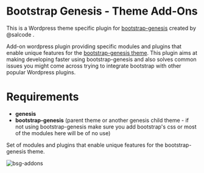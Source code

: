 # Bootstrap Genesis - Theme Add-Ons
This is a Wordpress theme specific plugin for [bootstrap-genesis](https://github.com/salcode/bootstrap-genesis) created by @salcode .

Add-on wordpress plugin providing specific modules and plugins that enable unique features for the [bootstrap-genesis theme](https://github.com/salcode/bootstrap-genesis). This plugin aims at making developing faster using bootstrap-genesis and also solves common issues you might come across trying to integrate bootstrap with other popular Wordpress plugins.

# Requirements
 - **genesis** 
 - **bootstrap-genesis** (parent theme or another genesis child theme - if not using bootstrap-genesis make sure you add bootstrap's css or most of the modules here will be of no use)


Set of modules and plugins that enable unique features for the bootstrap-genesis theme. 

![bsg-addons](https://lh6.googleusercontent.com/33BmluJl927BaNL2_cPH_IBlD89_BuMmC9_6ap2pFExT-BevBQHNSDwzJIPz3-K6iiirXKCdp6U=w2226-h1246)
